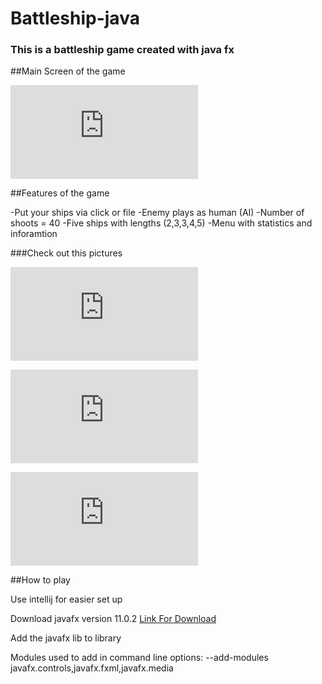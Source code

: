 # Battleship-java

### This is a battleship game created with java fx

##Main Screen of the game

![Main Screen](https://files.fm/thumb_show.php?i=59wnjrz39)

##Features of the game

-Put your ships via click or file
-Enemy plays as human (AI)
-Number of shoots = 40
-Five ships with lengths (2,3,3,4,5)
-Menu with statistics and inforamtion

###Check out this pictures

![photo Game](https://files.fm/thumb_show.php?i=g4dtdypcw)

![photo Game](https://files.fm/thumb_show.php?i=x7qbgrh8j)

![photo Game](https://files.fm/thumb_show.php?i=frfbrb4hz)


##How to play

Use intellij for easier set up

Download javafx version  11.0.2 [Link For Download](https://gluonhq.com/download/javafx-11-0-2-sdk-windows/)

Add the javafx lib to library

Modules used to add in command line options: --add-modules javafx.controls,javafx.fxml,javafx.media
